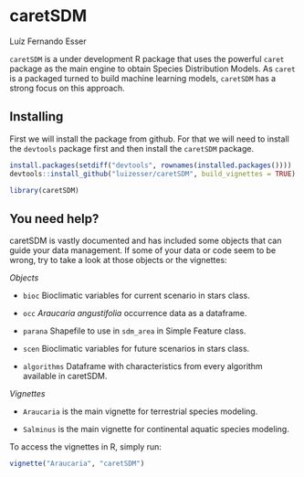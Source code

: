 # caretSDM
Luíz Fernando Esser

`caretSDM` is a under development R package that uses the powerful
`caret` package as the main engine to obtain Species Distribution
Models. As `caret` is a packaged turned to build machine learning
models, `caretSDM` has a strong focus on this approach.

## Installing

First we will install the package from github. For that we will need to
install the `devtools` package first and then install the `caretSDM`
package.

``` r
install.packages(setdiff("devtools", rownames(installed.packages())))
devtools::install_github("luizesser/caretSDM", build_vignettes = TRUE)
```

``` r
library(caretSDM)
```

## You need help?

caretSDM is vastly documented and has included some objects that can
guide your data management. If some of your data or code seem to be
wrong, try to take a look at those objects or the vignettes:

*Objects*

- `bioc` Bioclimatic variables for current scenario in stars class.

- `occ` *Araucaria angustifolia* occurrence data as a dataframe.

- `parana` Shapefile to use in `sdm_area` in Simple Feature class.

- `scen` Bioclimatic variables for future scenarios in stars class.

- `algorithms` Dataframe with characteristics from every algorithm
  available in caretSDM.

*Vignettes*

- `Araucaria` is the main vignette for terrestrial species modeling.

<!-- -->

- `Salminus` is the main vignette for continental aquatic species
  modeling.

To access the vignettes in R, simply run:

``` r
vignette("Araucaria", "caretSDM")
```

